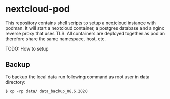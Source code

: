 # nextcloud-pod
This repository contains shell scripts to setup a nextcloud instance with podman.
It will start a nextcloud container, a postgres database and a nginx reverse proxy
that uses TLS. All containers are deployed together as pod an therefore share the same
namespace, host, etc.

TODO: How to setup


## Backup
To backup the local data run following command as root user in data directory:
````
$ cp -rp data/ data_backup_08.6.2020
````
